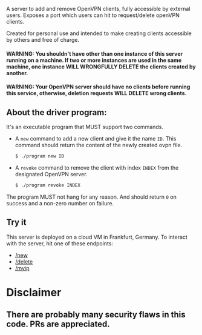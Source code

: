 A server to add and remove OpenVPN clients, fully accessible by external users.
Exposes a port which users can hit to request/delete openVPN clients.

Created for personal use and intended to make creating clients accessible by others and free of charge.

#### WARNING: You shouldn't have other than one instance of this server running on a machine. If two or more instances are used in the same machine, one instance **WILL WRONGFULLY DELETE** the clients created by another.
#### WARNING: Your OpenVPN server should have no clients before running this service, otherwise, deletion requests **WILL DELETE** wrong clients.

## About the driver program:
It's an executable program that MUST support two commands.

- A `new` command to add a new client and give it the name `ID`. This command should return the content of the newly created ovpn file.
  ```bash
  $ ./program new ID
  ```
- A `revoke` command to remove the client with index `INDEX` from the designated OpenVPN server.
  ```bash
  $ ./program revoke INDEX
  ```
The program MUST not hang for any reason. And should return `0` on success and a non-zero number on failure.

## Try it
This server is deployed on a cloud VM in Frankfurt, Germany.
To interact with the server, hit one of these endpoints:
- [/new](http://144.24.170.108/new)
- [/delete](http://144.24.170.108/delete)
- [/myip](http://144.24.170.108/myip)

# Disclaimer
## There are probably many security flaws in this code. PRs are appreciated.